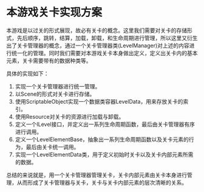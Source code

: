 # 本游戏关卡实现方案

本游戏是以过关的形式展现，故必有关卡的概念。这里我们需要对关卡的存储形式，先后顺序，跳转，结算，加载，卸载，和生命周期进行管理，所以这里又衍生出了关卡管理器的概念，通过一个关卡管理器类(LevelManager)对上述的内容进行统一化的管理。同时我们需要对本游戏关卡本身做出定义，定义出关卡内的基本元素，关卡需要带有的数据种类等。

具体的实现如下：

1. 实现一个关卡管理器进行统一管理。
2. 以Scene的形式对关卡进行存储。
3. 使用ScriptableObject实现一个数据类容器LevelData，用来存放关卡的索引。
4. 使用Resource对关卡的资源进行加载与卸载。
5. 定义一个ILevel接口，并定义出一系列生命周期函数，最后由关卡管理器有序进行调用。
6. 定义一个LevelElementBase，抽象出一系列生命周期函数以及关卡元素的行为，最后由关卡统一调用。
7. 实现一个LevelElementData类，用于定义初始时关卡以及关卡内部元素所需的数据。

总结的来说就是，用一个关卡管理器管理关卡，关卡内部元素由关卡本身进行管理，从而形成了关卡管理器与关卡，关卡与关卡内部元素的层次清晰的关系。
